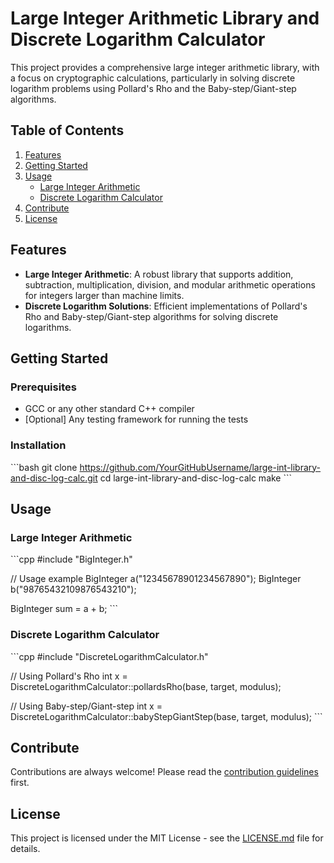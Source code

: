 # Large Integer Arithmetic Library and Discrete Logarithm Calculator

This project provides a comprehensive large integer arithmetic library, with a focus on cryptographic calculations, particularly in solving discrete logarithm problems using Pollard's Rho and the Baby-step/Giant-step algorithms.

## Table of Contents

1. [Features](#features)
2. [Getting Started](#getting-started)
3. [Usage](#usage)
   - [Large Integer Arithmetic](#large-integer-arithmetic)
   - [Discrete Logarithm Calculator](#discrete-logarithm-calculator)
4. [Contribute](#contribute)
5. [License](#license)

## Features

- **Large Integer Arithmetic**: A robust library that supports addition, subtraction, multiplication, division, and modular arithmetic operations for integers larger than machine limits.
- **Discrete Logarithm Solutions**: Efficient implementations of Pollard's Rho and Baby-step/Giant-step algorithms for solving discrete logarithms.

## Getting Started

### Prerequisites

- GCC or any other standard C++ compiler
- [Optional] Any testing framework for running the tests

### Installation

\```bash
git clone https://github.com/YourGitHubUsername/large-int-library-and-disc-log-calc.git
cd large-int-library-and-disc-log-calc
make
\```

## Usage

### Large Integer Arithmetic

\```cpp
#include "BigInteger.h"

// Usage example
BigInteger a("12345678901234567890");
BigInteger b("98765432109876543210");

BigInteger sum = a + b;
\```

### Discrete Logarithm Calculator

\```cpp
#include "DiscreteLogarithmCalculator.h"

// Using Pollard's Rho
int x = DiscreteLogarithmCalculator::pollardsRho(base, target, modulus);

// Using Baby-step/Giant-step
int x = DiscreteLogarithmCalculator::babyStepGiantStep(base, target, modulus);
\```

## Contribute

Contributions are always welcome! Please read the [contribution guidelines](CONTRIBUTING.md) first.

## License

This project is licensed under the MIT License - see the [LICENSE.md](LICENSE.md) file for details.
